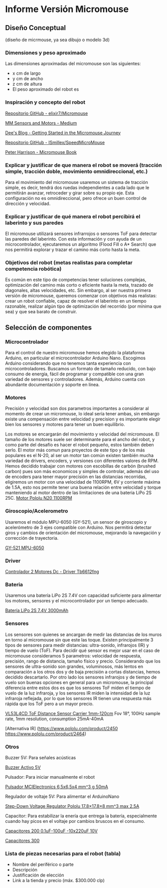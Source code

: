 # Informe Versión Micromouse

## Diseño Conceptual
(diseño de micrmouse, ya sea dibujo o modelo 3d)

### Dimensiones y peso aproximado
Las dimensiones aproximadas del micromouse son las siguientes:
- x cm de largo
- y cm de ancho
- z cm de altura
- El peso aproximado del robot es 

### Inspiración y concepto del robot
[Repositorio GitHub - elixir7/Micromouse](https://github.com/elixir7/Micromouse?tab=readme-ov-file)

[MM Sensors and Motors - Medium](https://medium.com/analytics-vidhya/mm-sensors-and-motors-7fa3a870db67)

[Dee's Blog - Getting Started in the Micromouse Journey](https://deesblog.fyi/getting-started-in-the-micromouse-journey-1/)

[Repositorio GitHub - ISmillex/SpeedMicroMouse](https://github.com/ISmillex/SpeedMicroMouse)

[](https://www.researchgate.net/publication/267394680_DISENO_Y_CONSTRUCCION_DE_MICROMOUSE_DE_ALTO_DESEMPENO)

[](https://kswichit.net/micromouse/micromouse.html)

[Peter Harrison - Micromouse Book](https://micromouseonline.com/micromouse-book/introduction/)


### Explicar y justificar de que manera el robot se moverá (tracción simple, tracción doble, movimiento omnidireccional, etc.)
Para el movimiento del micromouse usaremos un sistema de tracción simple, es decir, tendrá dos ruedas independientes a cada lado que le permitirán avanzar, retroceder y girar sobre su propio eje. Esta configuración no es omnidireccional, pero ofrece un buen control de dirección y velocidad.

### Explicar y justificar de qué manera el robot percibirá el laberinto y sus paredes
El micromouse utilizará sensores infrarrojos o sensores ToF para detectar las paredes del laberinto. Con esta información y con ayuda de un microcontrolador, ejecutaremos un algoritmo (Flood Fill o A* Search) que nos permitirá explorar y trazar el camino más corto hasta la meta.

### Objetivos del robot (metas realistas para completar competencia robótica)
Es común en este tipo de competencias tener soluciones complejas, optimización del camino más corto o eficiente hasta la meta, trazado de diagonales, altas velocidades, etc.
Sin embargo, al ser nuestra primera versión de micromouse, queremos comenzar con objetivos más realistas: crear un robot confiable, capaz de resolver el laberinto en un tiempo razonable, realizar algún tipo de optimización del recorrido (por mínima que sea) y que sea barato de construir.

## Selección de componentes

### Microcontrolador
Para el control de nuestro micromouse hemos elegido la plataforma Arduino, en particular el microcontrolador Arduino Nano. Escogimos Arduino considerando que no tenemos tanta experiencia con microcontroladores. Buscamos un formato de tamaño reducido, con bajo consumo de energía, fácil de programar y compatible con una gran variedad de sensores y controladores. Además, Arduino cuenta con abundante documentación y soporte en línea.

### Motores
Precisión y velocidad son dos parametros importantes a considerar al momento de crear un micromouse, lo ideal sería tener ambas, sin embargo existe una compensación entre velocidad y precision y es importante elegir bien los sensores y motores para tener un buen equilibrio.

Los motores se encargarán del movimiento y velocidad del micromouse. El tamaño de los motores suele ser determinante para el ancho del robot, y como parte del desafío es hacer el robot pequeño, estos también deben serlo. El motor más comun para proyectos de este tipo y de los más populares es el N-20, al ser un motor tan común existen también mucha variedad de drivers, encoders, y versiones con diferentes valores de RPM. Hemos decidido trabajar con motores con escobillas de carbón (brushed carbon) pues son más economicos y simples de controlar, además del uso de encoders para tener mayor precisión en las distancias recorridas, eligiremos un motor con una velocidad de 1100RPM, 6V y corriente máxima de 1.5A, esto nos permite tener una buena relación entre velocidad y torque manteniendo al motor dentro de las limitaciones de una bateria LiPo 2S 25C.
[Motor Pololu N20 1100RPM](https://www.pololu.com/product/5184)

### Giroscopio/Acelerometro
Usaremos el módulo MPU-6050 (GY-521), un sensor de giroscopio y acelerómetro de 3 ejes compatible con Arduino. Nos permitirá detectar giros y cambios de orientación del micromouse, mejorando la navegación y corrección de trayectoria.

[GY-521 MPU-6050](https://mcielectronics.cl/shop/product/modulo-sensor-de-giroscopio-acelerometro-de-3-ejes-gy-521-mpu-6050-compatible-con-arduino-30161/)

### Driver
[Controlador 2 Motores Dc - Driver Tb6612fng](https://triacs.cl/lamborghino/903-controlador-2-motor-tb6612fng-.html)

### Bateria
Usaremos una batería LiPo 2S 7.4V con capacidad suficiente para alimentar los motores, sensores y el microcontrolador por un tiempo adecuado.

[Batería LiPo 2S 7.4V 3000mAh](https://es.aliexpress.com/item/1005002003065955.html)

### Sensores
Los sensores son quienes se ancargan de medir las distancias de los muros en torno al micromouse sin que este las toque. Existen principalmente 3 tipos de sensores para medir distancias: ultra-sonido, infrarojos (IR) y tiempo de vuelo (ToF).
Para decidir qué sensor es mejor usar en el caso de micromouse consideramos 5 parametros: velocidad de respuesta, precisión, rango de distancia, tamaño físico y precio. Considerando que los sensores de ultra-sonido son grandes, voluminosos, más lentos en comparación a los otros dos y de baja precisión a cortas distancias, hemos decidido descartarlo. Por otro lado los sensores infrarojos y de tiempo de vuelo son buenas opciones en general para un micromouse, la principal diferencia entre estos dos es que los sensores ToF miden el tiempo de vuelo de la luz infraroja, y los sensores IR miden la intensidad de la luz infraroja reflejada, por lo que los sensores IR tienen una respuesta más rápida que los ToF pero a un mayor precio.

[VL53L4CD ToF Distance Sensor Carrier 1mm-120cm](https://www.pololu.com/product/3692) Fov 18°, 100Hz sample rate, 1mm resolution, consumption 25mA-40mA

[Alternativa IR] (https://www.pololu.com/product/2450 https://www.pololu.com/product/2464)

### Otros
Buzzer 5V: Para señales acústicas

[Buzzer Activo 5V]([https://www.pololu.com/product/1485](https://triacs.cl/modulos/690-buzzer-activo-5v-.html))

Pulsador: Para iniciar manualmente el robot

[Pulsador MCIElectronics 6,5x6,5x4 mm^3 g 50mA](https://mcielectronics.cl/shop/product/pulsador-9799/)

Regulador de voltaje 5V: Para alimentar el ArduinoNano

[Step-Down Voltage Regulator Pololu 17.8×17.8×8 mm^3 max 2.5A](https://www.pololu.com/product/2858)

Capacitor: Para estabilizar la enería que entrega la batería, especialmente cuando hay picos en el voltaje por cambios bruscos en el consumo.

[Capacitores 200 0.1uF-100uF -10x220uF 10V](https://mcielectronics.cl/shop/product/pack-de-capacitores-electroliticos-200-piezas-mci-electronics-28055/)

[Capacitores 300](https://es.aliexpress.com/item/1005001910209320.html)

### Lista de piezas necesarias para el robot (tabla)
- Nombre del periférico o parte
- Descripción
- Justificación de elección
- Link a la tienda y precio (máx. $300.000 clp)
